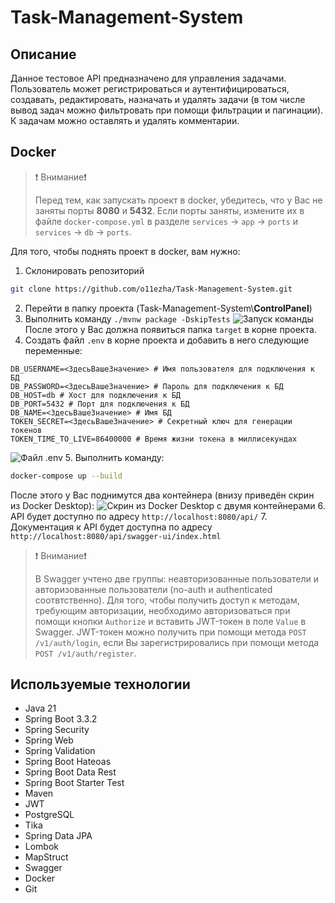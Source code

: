 # Task-Management-System

## Описание
Данное тестовое API предназначено для управления задачами. 
Пользователь может регистрироваться и аутентифицироваться, создавать, редактировать, назначать и удалять задачи (в том числе вывод задач можно фильтровать при помощи фильтрации и пагинации). 
К задачам можно оставлять и удалять комментарии.

## Docker
> ❗️ Внимание❗ ️
>
> Перед тем, как запускать проект в docker, убедитесь, что у Вас не заняты порты **8080** и **5432**.
> Если порты заняты, измените их в файле `docker-compose.yml` в разделе `services` -> `app` -> `ports` и `services` -> `db` -> `ports`.

Для того, чтобы поднять проект в docker, вам нужно:
1. Склонировать репозиторий
```bash
git clone https://github.com/o11ezha/Task-Management-System.git
```
2. Перейти в папку проекта (Task-Management-System\\**ControlPanel**)
3. Выполнить команду `./mvnw package -DskipTests` 
![Запуск команды](https://www.dropbox.com/scl/fi/0sia9fcxpvktkf5rdn6o6/2024-08-12-194525.png?rlkey=r6e6w3vubwrzr92b53k6gef2q&st=oywpj13e&dl=1)
После этого у Вас должна появиться папка `target` в корне проекта.
4. Создать файл `.env` в корне проекта и добавить в него следующие переменные:
```
DB_USERNAME=<ЗдесьВашеЗначение> # Имя пользователя для подключения к БД
DB_PASSWORD=<ЗдесьВашеЗначение> # Пароль для подключения к БД
DB_HOST=db # Хост для подключения к БД
DB_PORT=5432 # Порт для подключения к БД
DB_NAME=<ЗдесьВашеЗначение> # Имя БД
TOKEN_SECRET=<ЗдесьВашеЗначение> # Секретный ключ для генерации токенов
TOKEN_TIME_TO_LIVE=86400000 # Время жизни токена в миллисекундах
```
![Файл .env](https://www.dropbox.com/scl/fi/dezj1b1dh9nwudadu85w6/2024-08-12-195248.png?rlkey=8muzzpu1shi23qb43plvgxls2&st=eild13e7&dl=1)
5. Выполнить команду:
```bash
docker-compose up --build
```
После этого у Вас поднимутся два контейнера (внизу приведён скрин из Docker Desktop):
![Скрин из Docker Desktop с двумя контейнерами](https://www.dropbox.com/scl/fi/gl33f5sbyfg9yf3mdqfsc/2024-08-12-195433.png?rlkey=28uvoubfk5jxkyecjxvgt9vtd&st=v1nj0s45&dl=1)
6. API будет доступно по адресу `http://localhost:8080/api/`
7. Документация к API будет доступна по адресу `http://localhost:8080/api/swagger-ui/index.html`

> ❗️ Внимание❗ ️
>
> В Swagger учтено две группы: неавторизованные пользователи и авторизованные пользователи (no-auth и authenticated соотвтственно).
> Для того, чтобы получить доступ к методам, требующим авторизации, необходимо авторизоваться при помощи кнопки `Authorize` и вставить JWT-токен в поле `Value` в Swagger.
> JWT-токен можно получить при помощи метода `POST /v1/auth/login`, если Вы зарегистрировались при помощи метода `POST /v1/auth/register`.

## Используемые технологии
- Java 21
- Spring Boot 3.3.2
- Spring Security
- Spring Web
- Spring Validation
- Spring Boot Hateoas
- Spring Boot Data Rest
- Spring Boot Starter Test
- Maven
- JWT
- PostgreSQL
- Tika
- Spring Data JPA
- Lombok
- MapStruct
- Swagger
- Docker
- Git